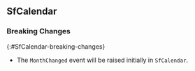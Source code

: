 ## SfCalendar

### Breaking Changes
{:#SfCalendar-breaking-changes}

* The `MonthChanged` event will be raised initially in `SfCalendar`.

